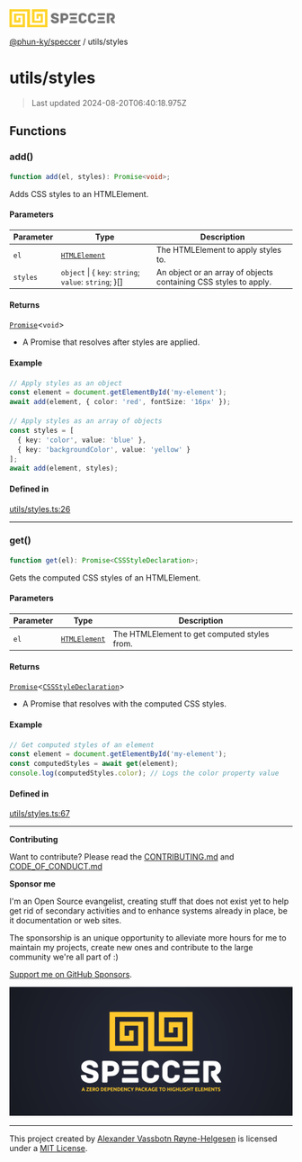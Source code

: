 <div>
  <img alt="SPECCER logo" src="https://raw.githubusercontent.com/phun-ky/speccer/main/public/logo-speccer-horizontal-colored-package.svg?raw=true" style="max-height:32px;" />
</div>

[@phun-ky/speccer](../README.md) / utils/styles

# utils/styles

> Last updated 2024-08-20T06:40:18.975Z

## Functions

### add()

```ts
function add(el, styles): Promise<void>;
```

Adds CSS styles to an HTMLElement.

#### Parameters

| Parameter | Type                                                                    | Description                                                      |
| --------- | ----------------------------------------------------------------------- | ---------------------------------------------------------------- |
| `el`      | [`HTMLElement`](https://developer.mozilla.org/docs/Web/API/HTMLElement) | The HTMLElement to apply styles to.                              |
| `styles`  | `object` \| \{ `key`: `string`; `value`: `string`; }\[]                 | An object or an array of objects containing CSS styles to apply. |

#### Returns

[`Promise`](https://developer.mozilla.org/docs/Web/JavaScript/Reference/Global_Objects/Promise)\<`void`>

- A Promise that resolves after styles are applied.

#### Example

```ts
// Apply styles as an object
const element = document.getElementById('my-element');
await add(element, { color: 'red', fontSize: '16px' });

// Apply styles as an array of objects
const styles = [
  { key: 'color', value: 'blue' },
  { key: 'backgroundColor', value: 'yellow' }
];
await add(element, styles);
```

#### Defined in

[utils/styles.ts:26](https://github.com/phun-ky/speccer/blob/main/src/utils/styles.ts#L26)

---

### get()

```ts
function get(el): Promise<CSSStyleDeclaration>;
```

Gets the computed CSS styles of an HTMLElement.

#### Parameters

| Parameter | Type                                                                    | Description                                  |
| --------- | ----------------------------------------------------------------------- | -------------------------------------------- |
| `el`      | [`HTMLElement`](https://developer.mozilla.org/docs/Web/API/HTMLElement) | The HTMLElement to get computed styles from. |

#### Returns

[`Promise`](https://developer.mozilla.org/docs/Web/JavaScript/Reference/Global_Objects/Promise)\<[`CSSStyleDeclaration`](https://developer.mozilla.org/docs/Web/API/CSSStyleDeclaration)>

- A Promise that resolves with the computed CSS styles.

#### Example

```ts
// Get computed styles of an element
const element = document.getElementById('my-element');
const computedStyles = await get(element);
console.log(computedStyles.color); // Logs the color property value
```

#### Defined in

[utils/styles.ts:67](https://github.com/phun-ky/speccer/blob/main/src/utils/styles.ts#L67)

---

**Contributing**

Want to contribute? Please read the [CONTRIBUTING.md](https://github.com/phun-ky/speccer/blob/main/CONTRIBUTING.md) and [CODE_OF_CONDUCT.md](https://github.com/phun-ky/speccer/blob/main/CODE_OF_CONDUCT.md)

**Sponsor me**

I'm an Open Source evangelist, creating stuff that does not exist yet to help get rid of secondary activities and to enhance systems already in place, be it documentation or web sites.

The sponsorship is an unique opportunity to alleviate more hours for me to maintain my projects, create new ones and contribute to the large community we're all part of :)

[Support me on GitHub Sponsors](https://github.com/sponsors/phun-ky).

![Speccer banner, with logo and slogan: A zero dependency package to highlight elements](https://github.com/phun-ky/speccer/blob/main/public/speccer-banner.png?raw=true)

---

This project created by [Alexander Vassbotn Røyne-Helgesen](http://phun-ky.net) is licensed under a [MIT License](https://choosealicense.com/licenses/mit/).
